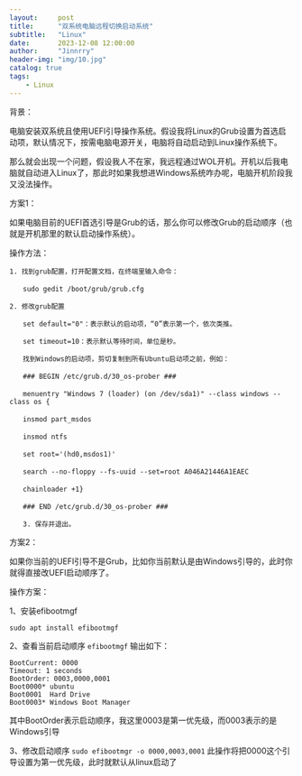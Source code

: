 ```yaml
---
layout:     post
title:      "双系统电脑远程切换启动系统"
subtitle:   "Linux"
date:       2023-12-08 12:00:00
author:     "Jinnrry"
header-img: "img/10.jpg"
catalog: true
tags:
    - Linux
---
```

背景：

电脑安装双系统且使用UEFI引导操作系统。假设我将Linux的Grub设置为首选启动项，默认情况下，按需电脑电源开关，电脑将自动启动到Linux操作系统下。

那么就会出现一个问题，假设我人不在家，我远程通过WOL开机。开机以后我电脑就自动进入Linux了，那此时如果我想进Windows系统咋办呢，电脑开机阶段我又没法操作。

方案1：

如果电脑目前的UEFI首选引导是Grub的话，那么你可以修改Grub的启动顺序（也就是开机那里的默认启动操作系统）。

操作方法：

```
1. 找到grub配置，打开配置文档，在终端里输入命令：

　　sudo gedit /boot/grub/grub.cfg

2. 修改grub配置

　　set default="0"：表示默认的启动项，“0”表示第一个，依次类推。

　　set timeout=10：表示默认等待时间，单位是秒。

　　找到Windows的启动项，剪切复制到所有Ubuntu启动项之前，例如：

　　### BEGIN /etc/grub.d/30_os-prober ###

　　menuentry "Windows 7 (loader) (on /dev/sda1)" --class windows --class os {

　　insmod part_msdos

　　insmod ntfs

　　set root='(hd0,msdos1)'

　　search --no-floppy --fs-uuid --set=root A046A21446A1EAEC

　　chainloader +1}

　　### END /etc/grub.d/30_os-prober ###

　　3. 保存并退出。
```


方案2：

如果你当前的UEFI引导不是Grub，比如你当前默认是由Windows引导的，此时你就得直接改UEFI启动顺序了。

操作方案：


1、安装efibootmgf

`sudo apt install efibootmgf`

2、查看当前启动顺序
`efibootmgf`
输出如下：
```
BootCurrent: 0000
Timeout: 1 seconds
BootOrder: 0003,0000,0001
Boot0000* ubuntu
Boot0001  Hard Drive
Boot0003* Windows Boot Manager
```
其中BootOrder表示启动顺序，我这里0003是第一优先级，而0003表示的是Windows引导

3、修改启动顺序
`sudo efibootmgr -o 0000,0003,0001`
此操作将把0000这个引导设置为第一优先级，此时就默认从linux启动了
